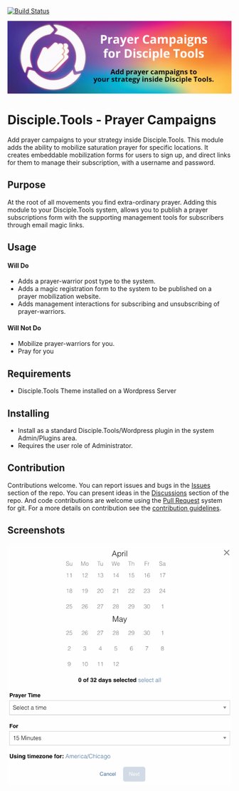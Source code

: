 [![Build Status](https://travis-ci.com/DiscipleTools/disciple-tools-prayer-campaigns.svg?branch=master)](https://travis-ci.com/DiscipleTools/disciple-tools-prayer-campaigns)

![Prayer Campaigns](https://raw.githubusercontent.com/DiscipleTools/disciple-tools-prayer-campaigns/master/assets/prayer-campaigns-banner.png)
# Disciple.Tools - Prayer Campaigns

Add prayer campaigns to your strategy inside Disciple.Tools. This module adds the ability to
mobilize saturation prayer for specific locations. It creates embeddable mobilization forms
for users to sign up, and direct links for them to manage their subscription, with a username and
password.

## Purpose

At the root of all movements you find extra-ordinary prayer. Adding this module to your Disciple.Tools system, allows
you to publish a prayer subscriptions form with the supporting management tools for subscribers through email magic links.

## Usage

#### Will Do

- Adds a prayer-warrior post type to the system.
- Adds a magic registration form to the system to be published on a prayer mobilization website.
- Adds management interactions for subscribing and unsubscribing of prayer-warriors.

#### Will Not Do

- Mobilize prayer-warriors for you.
- Pray for you

## Requirements

- Disciple.Tools Theme installed on a Wordpress Server

## Installing

- Install as a standard Disciple.Tools/Wordpress plugin in the system Admin/Plugins area.
- Requires the user role of Administrator.

## Contribution

Contributions welcome. You can report issues and bugs in the
[Issues](https://github.com/DiscipleTools/disciple-tools-prayer-campaigns/issues) section of the repo. You can present ideas
in the [Discussions](https://github.com/DiscipleTools/disciple-tools-prayer-campaigns/discussions) section of the repo. And
code contributions are welcome using the [Pull Request](https://github.com/DiscipleTools/disciple-tools-prayer-campaigns/pulls)
system for git. For a more details on contribution see the
[contribution guidelines](https://github.com/DiscipleTools/disciple-tools-prayer-campaigns/blob/master/CONTRIBUTING.md).


## Screenshots

![screenshot](https://github.com/DiscipleTools/disciple-tools-prayer-campaigns/raw/master/assets/screenshot.png)
